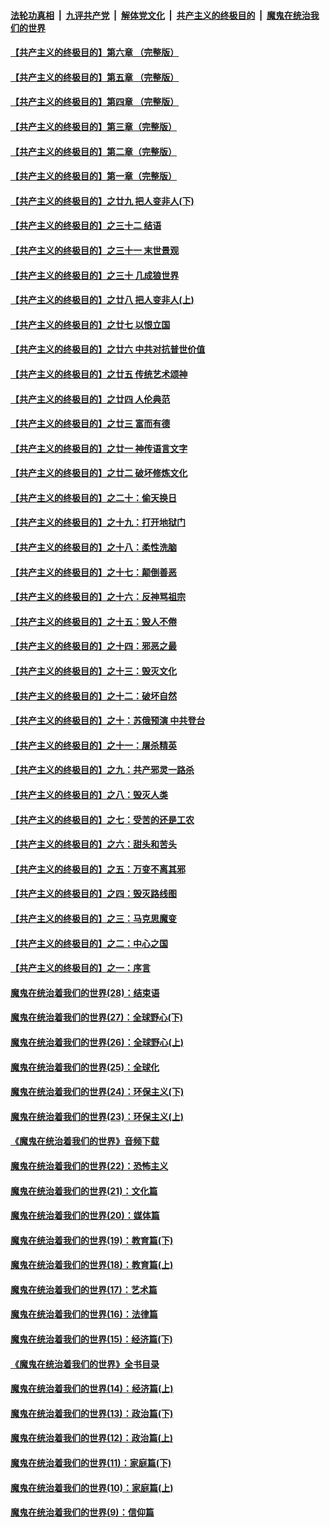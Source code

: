 ####  [法轮功真相](../../../../basic/blob/master/README.md?t=03020402) &nbsp;|&nbsp; [九评共产党](../../../../9ping.md/blob/master/README.md?t=03020402) &nbsp;|&nbsp; [解体党文化](../../../../jtdwh.md/blob/master/README.md?t=03020402)  &nbsp;|&nbsp; [共产主义的终极目的](../../../../gczydzjmd.md/blob/master/README.md?t=03020402) &nbsp;|&nbsp; [魔鬼在统治我们的世界](../../../../mgztzwmdsj.md/blob/master/README.md?t=03020402) 

#### [【共产主义的终极目的】第六章 （完整版）](../pages/nsc422/n11428913.md?t=03020402) 

#### [【共产主义的终极目的】第五章 （完整版）](../pages/nsc422/n11428912.md?t=03020402) 

#### [【共产主义的终极目的】第四章 （完整版）](../pages/nsc422/n11428907.md?t=03020402) 

#### [【共产主义的终极目的】第三章（完整版）](../pages/nsc422/n11428848.md?t=03020402) 

#### [【共产主义的终极目的】第二章（完整版）](../pages/nsc422/n11428831.md?t=03020402) 

#### [【共产主义的终极目的】第一章（完整版）](../pages/nsc422/n11417651.md?t=03020402) 

#### [【共产主义的终极目的】之廿九 把人变非人(下)](../pages/nsc422/n11344140.md?t=03020402) 

#### [【共产主义的终极目的】之三十二 结语](../pages/nsc422/n11360535.md?t=03020402) 

#### [【共产主义的终极目的】之三十一 末世景观](../pages/nsc422/n11351129.md?t=03020402) 

#### [【共产主义的终极目的】之三十 几成狼世界](../pages/nsc422/n11348280.md?t=03020402) 

#### [【共产主义的终极目的】之廿八 把人变非人(上)](../pages/nsc422/n11340492.md?t=03020402) 

#### [【共产主义的终极目的】之廿七 以恨立国](../pages/nsc422/n11336944.md?t=03020402) 

#### [【共产主义的终极目的】之廿六 中共对抗普世价值](../pages/nsc422/n11324785.md?t=03020402) 

#### [【共产主义的终极目的】之廿五 传统艺术颂神](../pages/nsc422/n11296396.md?t=03020402) 

#### [【共产主义的终极目的】之廿四 人伦典范](../pages/nsc422/n11296397.md?t=03020402) 

#### [【共产主义的终极目的】之廿三 富而有德](../pages/nsc422/n11283598.md?t=03020402) 

#### [【共产主义的终极目的】之廿一 神传语言文字](../pages/nsc422/n11263265.md?t=03020402) 

#### [【共产主义的终极目的】之廿二 破坏修炼文化](../pages/nsc422/n11245728.md?t=03020402) 

#### [【共产主义的终极目的】之二十：偷天换日](../pages/nsc422/n11238846.md?t=03020402) 

#### [【共产主义的终极目的】之十九：打开地狱门](../pages/nsc422/n11206376.md?t=03020402) 

#### [【共产主义的终极目的】之十八：柔性洗脑](../pages/nsc422/n11199994.md?t=03020402) 

#### [【共产主义的终极目的】之十七：颠倒善恶](../pages/nsc422/n11179782.md?t=03020402) 

#### [【共产主义的终极目的】之十六：反神骂祖宗](../pages/nsc422/n11166798.md?t=03020402) 

#### [【共产主义的终极目的】之十五：毁人不倦](../pages/nsc422/n11166792.md?t=03020402) 

#### [【共产主义的终极目的】之十四：邪恶之最](../pages/nsc422/n11150249.md?t=03020402) 

#### [【共产主义的终极目的】之十三：毁灭文化](../pages/nsc422/n11135227.md?t=03020402) 

#### [【共产主义的终极目的】之十二：破坏自然](../pages/nsc422/n11135214.md?t=03020402) 

#### [【共产主义的终极目的】之十：苏俄预演 中共登台](../pages/nsc422/n11118424.md?t=03020402) 

#### [【共产主义的终极目的】之十一：屠杀精英](../pages/nsc422/n11118442.md?t=03020402) 

#### [【共产主义的终极目的】之九：共产邪灵一路杀](../pages/nsc422/n11114139.md?t=03020402) 

#### [【共产主义的终极目的】之八：毁灭人类](../pages/nsc422/n11108503.md?t=03020402) 

#### [【共产主义的终极目的】之七：受苦的还是工农](../pages/nsc422/n11101809.md?t=03020402) 

#### [【共产主义的终极目的】之六：甜头和苦头](../pages/nsc422/n11096971.md?t=03020402) 

#### [【共产主义的终极目的】之五：万变不离其邪](../pages/nsc422/n11091285.md?t=03020402) 

#### [【共产主义的终极目的】之四：毁灭路线图](../pages/nsc422/n11086284.md?t=03020402) 

#### [【共产主义的终极目的】之三：马克思魔变](../pages/nsc422/n11061941.md?t=03020402) 

#### [【共产主义的终极目的】之二：中心之国](../pages/nsc422/n11047728.md?t=03020402) 

#### [【共产主义的终极目的】之一：序言](../pages/nsc422/n11086077.md?t=03020402) 

#### [魔鬼在统治着我们的世界(28)：结束语](../pages/nsc422/n10936246.md?t=03020402) 

#### [魔鬼在统治着我们的世界(27)：全球野心(下)](../pages/nsc422/n10928319.md?t=03020402) 

#### [魔鬼在统治着我们的世界(26)：全球野心(上)](../pages/nsc422/n10900318.md?t=03020402) 

#### [魔鬼在统治着我们的世界(25)：全球化](../pages/nsc422/n10788205.md?t=03020402) 

#### [魔鬼在统治着我们的世界(24)：环保主义(下)](../pages/nsc422/n10695307.md?t=03020402) 

#### [魔鬼在统治着我们的世界(23)：环保主义(上)](../pages/nsc422/n10688613.md?t=03020402) 

#### [《魔鬼在统治着我们的世界》音频下载](../pages/nsc422/n10635553.md?t=03020402) 

#### [魔鬼在统治着我们的世界(22)：恐怖主义](../pages/nsc422/n10614727.md?t=03020402) 

#### [魔鬼在统治着我们的世界(21)：文化篇](../pages/nsc422/n10597706.md?t=03020402) 

#### [魔鬼在统治着我们的世界(20)：媒体篇](../pages/nsc422/n10586579.md?t=03020402) 

#### [魔鬼在统治着我们的世界(19)：教育篇(下)](../pages/nsc422/n10564808.md?t=03020402) 

#### [魔鬼在统治着我们的世界(18)：教育篇(上)](../pages/nsc422/n10526970.md?t=03020402) 

#### [魔鬼在统治着我们的世界(17)：艺术篇](../pages/nsc422/n10499093.md?t=03020402) 

#### [魔鬼在统治着我们的世界(16)：法律篇](../pages/nsc422/n10485969.md?t=03020402) 

#### [魔鬼在统治着我们的世界(15)：经济篇(下)](../pages/nsc422/n10469975.md?t=03020402) 

#### [《魔鬼在统治着我们的世界》全书目录](../pages/nsc422/n10464261.md?t=03020402) 

#### [魔鬼在统治着我们的世界(14)：经济篇(上)](../pages/nsc422/n10457370.md?t=03020402) 

#### [魔鬼在统治着我们的世界(13)：政治篇(下)](../pages/nsc422/n10448270.md?t=03020402) 

#### [魔鬼在统治着我们的世界(12)：政治篇(上)](../pages/nsc422/n10444576.md?t=03020402) 

#### [魔鬼在统治着我们的世界(11)：家庭篇(下)](../pages/nsc422/n10440961.md?t=03020402) 

#### [魔鬼在统治着我们的世界(10)：家庭篇(上)](../pages/nsc422/n10435448.md?t=03020402) 

#### [魔鬼在统治着我们的世界(9)：信仰篇](../pages/nsc422/n10432159.md?t=03020402) 

